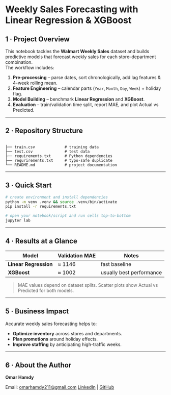 # Weekly Sales Forecasting with Linear Regression & XGBoost

## 1 · Project Overview
This notebook tackles the **Walmart Weekly Sales** dataset and builds predictive models that forecast weekly sales for each store–department combination.  
The workflow includes:

1. **Pre-processing** – parse dates, sort chronologically, add lag features & 4-week rolling mean.  
2. **Feature Engineering** – calendar parts (`Year`, `Month`, `Day`, `Week`) + holiday flag.  
3. **Model Building** – benchmark **Linear Regression** and **XGBoost**.  
4. **Evaluation** – train/validation time split, report MAE, and plot Actual vs Predicted.  

---

## 2 · Repository Structure
```

├── train.csv             # training data
├── test.csv              # test data
├── requirements.txt      # Python dependencies
├── requrirements.txt     # typo-safe duplicate
└── README.md             # project documentation

````

---

## 3 · Quick Start
```bash
# create environment and install dependencies
python -m venv .venv && source .venv/bin/activate
pip install -r requirements.txt

# open your notebook/script and run cells top-to-bottom
jupyter lab
````

---

## 4 · Results at a Glance

| Model             | Validation MAE | Notes                    |
| ----------------- | -------------- | ------------------------ |
| **Linear Regression** | ≈ 1146         | fast baseline            |
| **XGBoost**       | ≈ 1002         | usually best performance |

> MAE values depend on dataset splits. Scatter plots show Actual vs Predicted for both models.

---

## 5 · Business Impact

Accurate weekly sales forecasting helps to:

* **Optimize inventory** across stores and departments.
* **Plan promotions** around holiday effects.
* **Improve staffing** by anticipating high-traffic weeks.

---

## 6 · About the Author

**Omar Hamdy**

Email: [omarhamdy211@gmail.com](mailto:omarhamdy211@gmail.com)
[LinkedIn](https://linkedin.com/in/omar-hamdy-400961253) | [GitHub](https://github.com/OmarHamdy74)

```